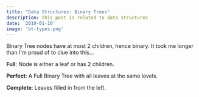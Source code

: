 ```yaml
---
title: "Data Structures: Binary Trees"
description: This post is related to data structures
date: '2019-01-10'
image: 'bt-types.png'
---
```


Binary Tree nodes have at most 2 children, hence binary. It took me longer than I'm proud of to clue into this...

**Full**: Node is either a leaf or has 2 children.

**Perfect**: A Full Binary Tree with all leaves at the same levels.

**Complete**: Leaves filled in from the left.